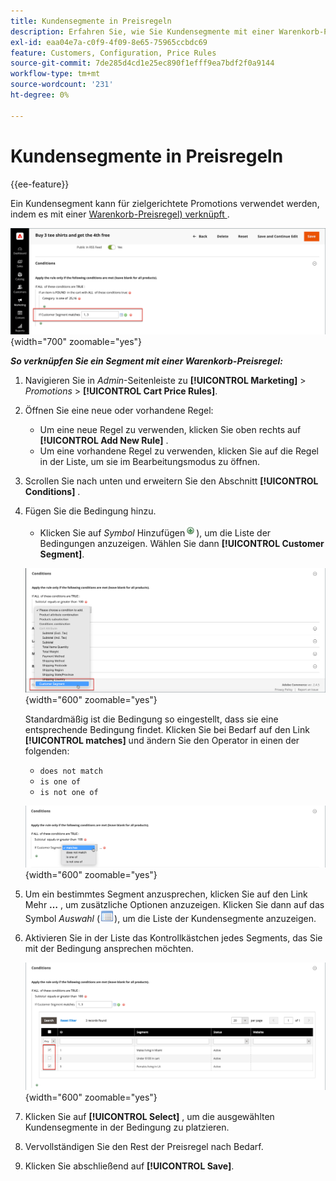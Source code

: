 ```yaml
---
title: Kundensegmente in Preisregeln
description: Erfahren Sie, wie Sie Kundensegmente mit einer Warenkorb-Preisregel verknüpfen, damit Sie zielgerichtete Promotions für Ihren Store definieren können.
exl-id: eaa04e7a-c0f9-4f09-8e65-75965ccbdc69
feature: Customers, Configuration, Price Rules
source-git-commit: 7de285d4cd1e25ec890f1efff9ea7bdf2f0a9144
workflow-type: tm+mt
source-wordcount: '231'
ht-degree: 0%

---
```


# Kundensegmente in Preisregeln

{{ee-feature}}

Ein Kundensegment kann für zielgerichtete Promotions verwendet werden, indem es mit einer [Warenkorb-Preisregel) verknüpft ](../merchandising-promotions/price-rules-cart.md).

![Warenkorb-Preisregel - Zielkundensegment](assets/price-rule-cart-condition-segments.png){width="700" zoomable="yes"}

_**So verknüpfen Sie ein Segment mit einer Warenkorb-Preisregel:**_

1. Navigieren Sie in _Admin_-Seitenleiste zu **[!UICONTROL Marketing]** > _Promotions_ > **[!UICONTROL Cart Price Rules]**.

1. Öffnen Sie eine neue oder vorhandene Regel:

   * Um eine neue Regel zu verwenden, klicken Sie oben rechts auf **[!UICONTROL Add New Rule]** .
   * Um eine vorhandene Regel zu verwenden, klicken Sie auf die Regel in der Liste, um sie im Bearbeitungsmodus zu öffnen.

1. Scrollen Sie nach unten und erweitern Sie den Abschnitt **[!UICONTROL Conditions]** .

1. Fügen Sie die Bedingung hinzu.

   * Klicken Sie auf _Symbol_ Hinzufügen![ (](../assets/icon-add-green-circle.png)), um die Liste der Bedingungen anzuzeigen. Wählen Sie dann **[!UICONTROL Customer Segment]**.

   ![Warenkorb-Preisregel - Kundensegmentbedingung hinzufügen](assets/condition-customer-segment.png){width="600" zoomable="yes"}

   Standardmäßig ist die Bedingung so eingestellt, dass sie eine entsprechende Bedingung findet. Klicken Sie bei Bedarf auf den Link **[!UICONTROL matches]** und ändern Sie den Operator in einen der folgenden:

   * `does not match`
   * `is one of`
   * `is not one of`

   ![Bedingungsoperator](assets/price-rule-condition-customer-segment-operator.png){width="600" zoomable="yes"}

1. Um ein bestimmtes Segment anzusprechen, klicken Sie auf den Link Mehr **…** , um zusätzliche Optionen anzuzeigen. Klicken Sie dann auf das Symbol _Auswahl_ (![Listensymbol](../assets/icon-list-chooser.png)), um die Liste der Kundensegmente anzuzeigen.

1. Aktivieren Sie in der Liste das Kontrollkästchen jedes Segments, das Sie mit der Bedingung ansprechen möchten.

   ![Warenkorb-Preisregel - Bedingungsauswahlliste](assets/condition-segment-chooser-list.png){width="600" zoomable="yes"}

1. Klicken Sie auf **[!UICONTROL Select]** , um die ausgewählten Kundensegmente in der Bedingung zu platzieren.

1. Vervollständigen Sie den Rest der Preisregel nach Bedarf.

1. Klicken Sie abschließend auf **[!UICONTROL Save]**.

